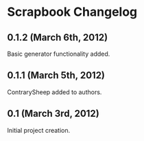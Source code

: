 # Scrapbook Changelog

## 0.1.2 (March 6th, 2012)

Basic generator functionality added.

## 0.1.1 (March 5th, 2012)

ContrarySheep added to authors.

## 0.1 (March 3rd, 2012)

Initial project creation.